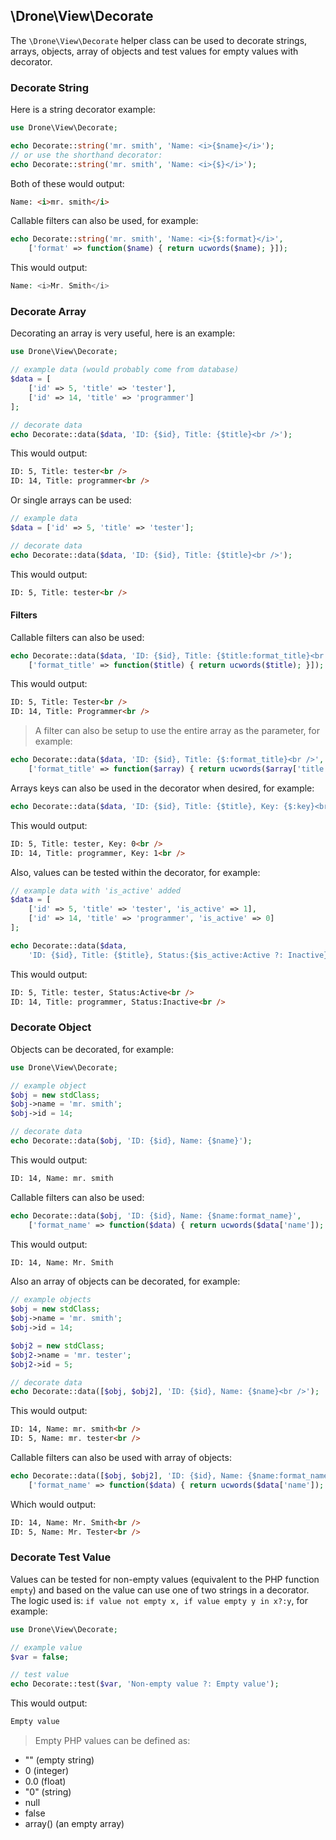 ## \Drone\View\Decorate

The `\Drone\View\Decorate` helper class can be used to decorate strings, arrays, objects, array of objects and test values for empty values with decorator.

### Decorate String
Here is a string decorator example:
```php
use Drone\View\Decorate;

echo Decorate::string('mr. smith', 'Name: <i>{$name}</i>');
// or use the shorthand decorator:
echo Decorate::string('mr. smith', 'Name: <i>{$}</i>');
```
Both of these would output:
```html
Name: <i>mr. smith</i>
```
Callable filters can also be used, for example:
```php
echo Decorate::string('mr. smith', 'Name: <i>{$:format}</i>',
	['format' => function($name) { return ucwords($name); }]);
```
This would output:
```php
Name: <i>Mr. Smith</i>
```

### Decorate Array
Decorating an array is very useful, here is an example:
```php
use Drone\View\Decorate;

// example data (would probably come from database)
$data = [
	['id' => 5, 'title' => 'tester'],
	['id' => 14, 'title' => 'programmer']
];

// decorate data
echo Decorate::data($data, 'ID: {$id}, Title: {$title}<br />');
```
This would output:
```html
ID: 5, Title: tester<br />
ID: 14, Title: programmer<br />
```
Or single arrays can be used:
```php
// example data
$data = ['id' => 5, 'title' => 'tester'];

// decorate data
echo Decorate::data($data, 'ID: {$id}, Title: {$title}<br />');
```
This would output:
```html
ID: 5, Title: tester<br />
```

#### Filters
Callable filters can also be used:
```php
echo Decorate::data($data, 'ID: {$id}, Title: {$title:format_title}<br />',
	['format_title' => function($title) { return ucwords($title); }]);
```
This would output:
```html
ID: 5, Title: Tester<br />
ID: 14, Title: Programmer<br />
```
> A filter can also be setup to use the entire array as the parameter, for example:
```php
echo Decorate::data($data, 'ID: {$id}, Title: {$:format_title}<br />',
	['format_title' => function($array) { return ucwords($array['title']); }]);
```

Arrays keys can also be used in the decorator when desired, for example:
```php
echo Decorate::data($data, 'ID: {$id}, Title: {$title}, Key: {$:key}<br />');
```
This would output:
```html
ID: 5, Title: tester, Key: 0<br />
ID: 14, Title: programmer, Key: 1<br />
```
Also, values can be tested within the decorator, for example:
```php
// example data with 'is_active' added
$data = [
	['id' => 5, 'title' => 'tester', 'is_active' => 1],
	['id' => 14, 'title' => 'programmer', 'is_active' => 0]
];

echo Decorate::data($data,
	'ID: {$id}, Title: {$title}, Status:{$is_active:Active ?: Inactive}<br />');
```
This would output:
```html
ID: 5, Title: tester, Status:Active<br />
ID: 14, Title: programmer, Status:Inactive<br />
```

### Decorate Object
Objects can be decorated, for example:
```php
use Drone\View\Decorate;

// example object
$obj = new stdClass;
$obj->name = 'mr. smith';
$obj->id = 14;

// decorate data
echo Decorate::data($obj, 'ID: {$id}, Name: {$name}');
```
This would output:
```html
ID: 14, Name: mr. smith
```
Callable filters can also be used:
```php
echo Decorate::data($obj, 'ID: {$id}, Name: {$name:format_name}',
	['format_name' => function($data) { return ucwords($data['name']); }]);
```
This would output:
```html
ID: 14, Name: Mr. Smith
```

Also an array of objects can be decorated, for example:
```php
// example objects
$obj = new stdClass;
$obj->name = 'mr. smith';
$obj->id = 14;

$obj2 = new stdClass;
$obj2->name = 'mr. tester';
$obj2->id = 5;

// decorate data
echo Decorate::data([$obj, $obj2], 'ID: {$id}, Name: {$name}<br />');
```
This would output:
```html
ID: 14, Name: mr. smith<br />
ID: 5, Name: mr. tester<br />
```
Callable filters can also be used with array of objects:
```php
echo Decorate::data([$obj, $obj2], 'ID: {$id}, Name: {$name:format_name}<br />',
	['format_name' => function($data) { return ucwords($data['name']); }]);
```
Which would output:
```html
ID: 14, Name: Mr. Smith<br />
ID: 5, Name: Mr. Tester<br />
```

### Decorate Test Value
Values can be tested for non-empty values (equivalent to the PHP function `empty`) and based on the value can use one of two strings in a decorator. The logic used is: `if value not empty x, if value empty y in x?:y`, for example:
```php
use Drone\View\Decorate;

// example value
$var = false;

// test value
echo Decorate::test($var, 'Non-empty value ?: Empty value');
```
This would output:
```html
Empty value
```
> Empty PHP values can be defined as:
- "" (empty string)
- 0 (integer)
- 0.0 (float)
- "0" (string)
- null
- false
- array() (an empty array)